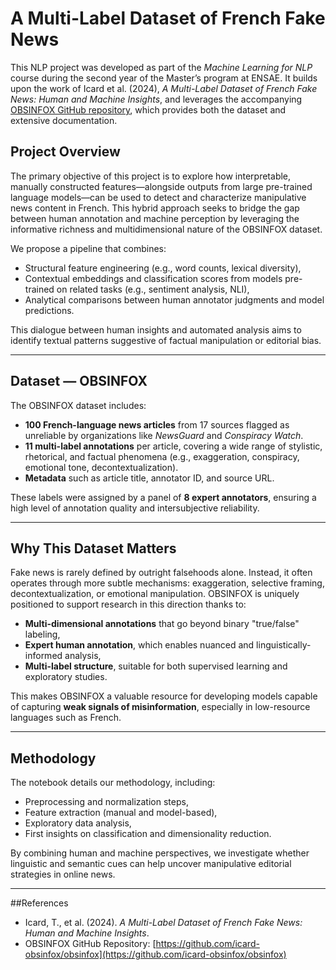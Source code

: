 # A Multi-Label Dataset of French Fake News

This NLP project was developed as part of the *Machine Learning for NLP* course during the second year of the Master’s program at ENSAE. It builds upon the work of Icard et al. (2024), *A Multi-Label Dataset of French Fake News: Human and Machine Insights*, and leverages the accompanying [OBSINFOX GitHub repository](https://github.com/icard-obsinfox/obsinfox), which provides both the dataset and extensive documentation.

## Project Overview

The primary objective of this project is to explore how interpretable, manually constructed features—alongside outputs from large pre-trained language models—can be used to detect and characterize manipulative news content in French. This hybrid approach seeks to bridge the gap between human annotation and machine perception by leveraging the informative richness and multidimensional nature of the OBSINFOX dataset.

We propose a pipeline that combines:

* Structural feature engineering (e.g., word counts, lexical diversity),
* Contextual embeddings and classification scores from models pre-trained on related tasks (e.g., sentiment analysis, NLI),
* Analytical comparisons between human annotator judgments and model predictions.

This dialogue between human insights and automated analysis aims to identify textual patterns suggestive of factual manipulation or editorial bias.

---

## Dataset — OBSINFOX

The OBSINFOX dataset includes:

* **100 French-language news articles** from 17 sources flagged as unreliable by organizations like *NewsGuard* and *Conspiracy Watch*.
* **11 multi-label annotations** per article, covering a wide range of stylistic, rhetorical, and factual phenomena (e.g., exaggeration, conspiracy, emotional tone, decontextualization).
* **Metadata** such as article title, annotator ID, and source URL.

These labels were assigned by a panel of **8 expert annotators**, ensuring a high level of annotation quality and intersubjective reliability.

---

## Why This Dataset Matters

Fake news is rarely defined by outright falsehoods alone. Instead, it often operates through more subtle mechanisms: exaggeration, selective framing, decontextualization, or emotional manipulation. OBSINFOX is uniquely positioned to support research in this direction thanks to:

* **Multi-dimensional annotations** that go beyond binary "true/false" labeling,
* **Expert human annotation**, which enables nuanced and linguistically-informed analysis,
* **Multi-label structure**, suitable for both supervised learning and exploratory studies.

This makes OBSINFOX a valuable resource for developing models capable of capturing **weak signals of misinformation**, especially in low-resource languages such as French.

---

## Methodology

The notebook details our methodology, including:

* Preprocessing and normalization steps,
* Feature extraction (manual and model-based),
* Exploratory data analysis,
* First insights on classification and dimensionality reduction.

By combining human and machine perspectives, we investigate whether linguistic and semantic cues can help uncover manipulative editorial strategies in online news.

---

##References

* Icard, T., et al. (2024). *A Multi-Label Dataset of French Fake News: Human and Machine Insights*.
* OBSINFOX GitHub Repository: [https://github.com/icard-obsinfox/obsinfox](https://github.com/icard-obsinfox/obsinfox)
